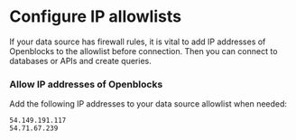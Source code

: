 # Configure IP allowlists

If your data source has firewall rules, it is vital to add IP addresses of Openblocks to the allowlist before connection. Then you can connect to databases or APIs and create queries.

### Allow IP addresses of Openblocks

Add the following IP addresses to your data source allowlist when needed:

```
54.149.191.117
54.71.67.239
```
